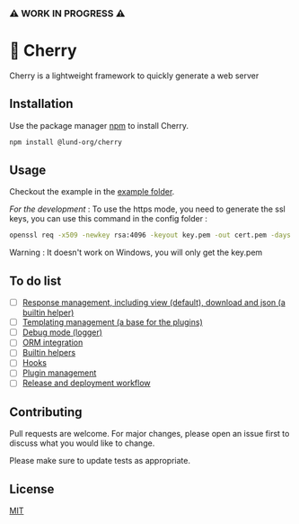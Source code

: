 ### :warning: WORK IN PROGRESS :warning:

# 🍒 Cherry

Cherry is a lightweight framework to quickly generate a web server

## Installation

Use the package manager [npm](http://npmjs.com) to install Cherry.

```bash
npm install @lund-org/cherry
```

## Usage

Checkout the example in the [example folder](https://github.com/Lund-Org/cherry/tree/master/example).

*For the development* : To use the https mode, you need to generate the ssl keys, you can use this command in the config folder :
```bash
openssl req -x509 -newkey rsa:4096 -keyout key.pem -out cert.pem -days 365 -nodes -subj "/C=FR/ST=./L=./O=./OU=./CN=."
```
Warning : It doesn't work on Windows, you will only get the key.pem

## To do list

- [ ] [Response management, including view (default), download and json (a builtin helper)](https://github.com/Lund-Org/cherry/issues/1)
- [ ] [Templating management (a base for the plugins)](https://github.com/Lund-Org/cherry/issues/2)
- [ ] [Debug mode (logger)](https://github.com/Lund-Org/cherry/issues/3)
- [ ] [ORM integration](https://github.com/Lund-Org/cherry/issues/4)
- [ ] [Builtin helpers](https://github.com/Lund-Org/cherry/issues/5)
- [ ] [Hooks](https://github.com/Lund-Org/cherry/issues/6)
- [ ] [Plugin management](https://github.com/Lund-Org/cherry/issues/7)
- [ ] [Release and deployment workflow](https://github.com/Lund-Org/cherry/issues/8)

## Contributing
Pull requests are welcome. For major changes, please open an issue first to discuss what you would like to change.

Please make sure to update tests as appropriate.

## License
[MIT](https://github.com/Lund-Org/cherry/blob/master/LICENSE)

